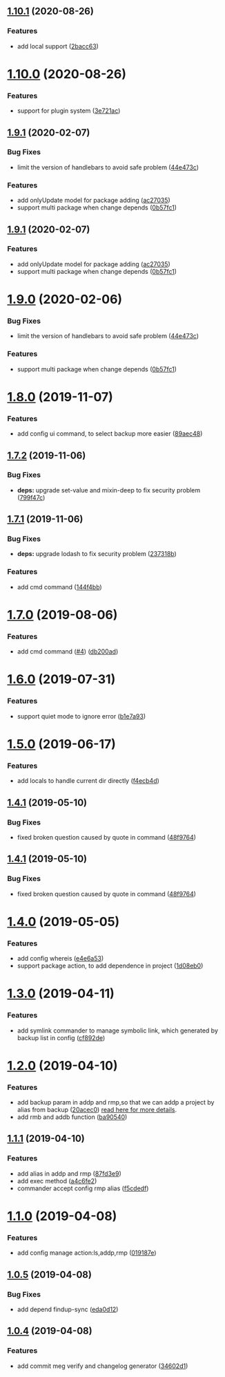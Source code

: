 ## [1.10.1](https://github.com/brizer/multi-repo-git/compare/1.9.1...1.10.1) (2020-08-26)


### Features

* add local support ([2bacc63](https://github.com/brizer/multi-repo-git/commit/2bacc63b4931e470e1005e695220d19fd673e60d))

# [1.10.0](https://github.com/brizer/multi-repo-git/compare/1.9.1...1.10.0) (2020-08-26)


### Features

* support for plugin system ([3e721ac](https://github.com/brizer/multi-repo-git/commit/3e721ac0fae34d822fa4eda9766c66540f08bd24))



## [1.9.1](https://github.com/brizer/multi-repo-git/compare/1.8.0...1.9.1) (2020-02-07)


### Bug Fixes

* limit the version of handlebars to avoid safe problem ([44e473c](https://github.com/brizer/multi-repo-git/commit/44e473c89aea6df65cae9c71e5066432ede7e037))


### Features

* add onlyUpdate model for package adding ([ac27035](https://github.com/brizer/multi-repo-git/commit/ac270352a77162c09894265382b0bd87d15aba95))
* support multi package when change depends ([0b57fc1](https://github.com/brizer/multi-repo-git/commit/0b57fc11292084112bb28942a15c461fcb2a18f9))



## [1.9.1](https://github.com/brizer/multi-repo-git/compare/1.8.0...1.9.1) (2020-02-07)



### Features

* add onlyUpdate model for package adding ([ac27035](https://github.com/brizer/multi-repo-git/commit/ac270352a77162c09894265382b0bd87d15aba95))
* support multi package when change depends ([0b57fc1](https://github.com/brizer/multi-repo-git/commit/0b57fc11292084112bb28942a15c461fcb2a18f9))



# [1.9.0](https://github.com/brizer/multi-repo-git/compare/1.8.0...1.9.0) (2020-02-06)


### Bug Fixes

* limit the version of handlebars to avoid safe problem ([44e473c](https://github.com/brizer/multi-repo-git/commit/44e473c89aea6df65cae9c71e5066432ede7e037))


### Features

* support multi package when change depends ([0b57fc1](https://github.com/brizer/multi-repo-git/commit/0b57fc11292084112bb28942a15c461fcb2a18f9))



# [1.8.0](https://github.com/brizer/multi-repo-git/compare/1.7.2...1.8.0) (2019-11-07)


### Features

* add config ui command, to select backup more easier ([89aec48](https://github.com/brizer/multi-repo-git/commit/89aec48176256468920b6e9bcc81459312e0f139))



## [1.7.2](https://github.com/brizer/multi-repo-git/compare/1.7.1...1.7.2) (2019-11-06)


### Bug Fixes

* **deps:** upgrade set-value and mixin-deep to fix security problem ([799f47c](https://github.com/brizer/multi-repo-git/commit/799f47ce3d3976fc17349cb4f61aefd2f091ad9b))



## [1.7.1](https://github.com/brizer/multi-repo-git/compare/1.7.0...1.7.1) (2019-11-06)


### Bug Fixes

* **deps:** upgrade lodash to fix security problem ([237318b](https://github.com/brizer/multi-repo-git/commit/237318bb4a026def49d8e005b44738066519ae20))


### Features

* add cmd command ([144f4bb](https://github.com/brizer/multi-repo-git/commit/144f4bbbcfd7fa8cfcc0c4e7c294c73825f1ebf4))



# [1.7.0](https://github.com/brizer/multi-repo-git/compare/1.6.0...1.7.0) (2019-08-06)


### Features

* add cmd command ([#4](https://github.com/brizer/multi-repo-git/issues/4)) ([db200ad](https://github.com/brizer/multi-repo-git/commit/db200ad))



# [1.6.0](https://github.com/brizer/multi-repo-git/compare/1.5.0...1.6.0) (2019-07-31)


### Features

* support quiet mode to ignore error ([b1e7a93](https://github.com/brizer/multi-repo-git/commit/b1e7a93))



# [1.5.0](https://github.com/brizer/multi-repo-git/compare/1.4.1...1.5.0) (2019-06-17)


### Features

* add locals to handle current dir directly ([f4ecb4d](https://github.com/brizer/multi-repo-git/commit/f4ecb4d))



## [1.4.1](https://github.com/brizer/multi-repo-git/compare/1.4.0...1.4.1) (2019-05-10)


### Bug Fixes

* fixed broken question caused by quote in command ([48f9764](https://github.com/brizer/multi-repo-git/commit/48f9764))



## [1.4.1](https://github.com/brizer/multi-repo-git/compare/1.4.0...1.4.1) (2019-05-10)


### Bug Fixes

* fixed broken question caused by quote in command ([48f9764](https://github.com/brizer/multi-repo-git/commit/48f9764))



# [1.4.0](https://github.com/brizer/multi-repo-git/compare/1.3.0...1.4.0) (2019-05-05)


### Features

* add config whereis ([e4e6a53](https://github.com/brizer/multi-repo-git/commit/e4e6a53))
* support package action, to add dependence in project ([1d08eb0](https://github.com/brizer/multi-repo-git/commit/1d08eb0))



# [1.3.0](https://github.com/brizer/multi-repo-git/compare/1.1.1...1.3.0) (2019-04-11)


### Features


* add symlink commander to manage symbolic link, which generated by backup list in config ([cf892de](https://github.com/brizer/multi-repo-git/commit/cf892de))





# [1.2.0](https://github.com/brizer/multi-repo-git/compare/1.1.1...1.2.0) (2019-04-10)


### Features

* add backup param in addp and rmp,so that we can addp a project by alias from backup ([20acec0](https://github.com/brizer/multi-repo-git/commit/20acec0)) [read here for more details](docs/backup.md).
* add rmb and addb function ([ba90540](https://github.com/brizer/multi-repo-git/commit/ba90540))



## [1.1.1](https://github.com/brizer/multi-repo-git/compare/1.1.0...1.1.1) (2019-04-10)


### Features

* add alias in addp and rmp ([87fd3e9](https://github.com/brizer/multi-repo-git/commit/87fd3e9))
* add exec method ([a4c6fe2](https://github.com/brizer/multi-repo-git/commit/a4c6fe2))
* commander accept config rmp alias ([f5cdedf](https://github.com/brizer/multi-repo-git/commit/f5cdedf))



# [1.1.0](https://github.com/brizer/multi-repo-git/compare/1.0.5...1.1.0) (2019-04-08)


### Features

* add config manage action:ls,addp,rmp ([019187e](https://github.com/brizer/multi-repo-git/commit/019187e))




## [1.0.5](https://github.com/brizer/multi-repo-git/compare/1.0.4...1.0.5) (2019-04-08)


### Bug Fixes

* add depend findup-sync ([eda0d12](https://github.com/brizer/multi-repo-git/commit/eda0d12))



## [1.0.4](https://github.com/brizer/multi-repo-git/compare/34602d1...1.0.4) (2019-04-08)


### Features

* add commit meg verify and changelog generator ([34602d1](https://github.com/brizer/multi-repo-git/commit/34602d1))




